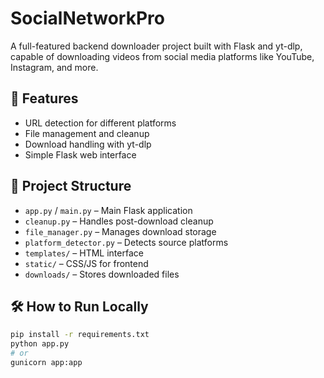 # SocialNetworkPro

A full-featured backend downloader project built with Flask and yt-dlp, capable of downloading videos from social media platforms like YouTube, Instagram, and more.

## 🚀 Features

- URL detection for different platforms
- File management and cleanup
- Download handling with yt-dlp
- Simple Flask web interface

## 📁 Project Structure

- `app.py` / `main.py` – Main Flask application
- `cleanup.py` – Handles post-download cleanup
- `file_manager.py` – Manages download storage
- `platform_detector.py` – Detects source platforms
- `templates/` – HTML interface
- `static/` – CSS/JS for frontend
- `downloads/` – Stores downloaded files

## 🛠 How to Run Locally

```bash
pip install -r requirements.txt
python app.py
# or
gunicorn app:app
